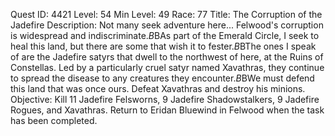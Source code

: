 Quest ID: 4421
Level: 54
Min Level: 49
Race: 77
Title: The Corruption of the Jadefire
Description: Not many seek adventure here... Felwood's corruption is widespread and indiscriminate.$B$BAs part of the Emerald Circle, I seek to heal this land, but there are some that wish it to fester.$B$BThe ones I speak of are the Jadefire satyrs that dwell to the northwest of here, at the Ruins of Constellas. Led by a particularly cruel satyr named Xavathras, they continue to spread the disease to any creatures they encounter.$B$BWe must defend this land that was once ours. Defeat Xavathras and destroy his minions.
Objective: Kill 11 Jadefire Felsworns, 9 Jadefire Shadowstalkers, 9 Jadefire Rogues, and Xavathras. Return to Eridan Bluewind in Felwood when the task has been completed.

